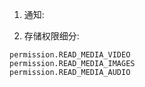 1. 通知:
   <uses-permission android:name="android.permission.POST_NOTIFICATIONS"/>

2. 存储权限细分:
``` 
permission.READ_MEDIA_VIDEO
permission.READ_MEDIA_IMAGES
permission.READ_MEDIA_AUDIO
```
